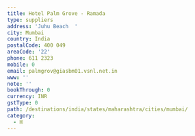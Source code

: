 ```yaml
---
title: Hotel Palm Grove - Ramada
type: suppliers
address: 'Juhu Beach  '
city: Mumbai
country: India
postalCode: 400 049
areaCode: '22'
phone: 611 2323
mobile: 0
email: palmgrov@giasbm01.vsnl.net.in
www: ''
note: ''
bookThrough: 0
currency: INR
gstType: 0
path: /destinations/india/states/maharashtra/cities/mumbai/
category:
  - H
---
```


